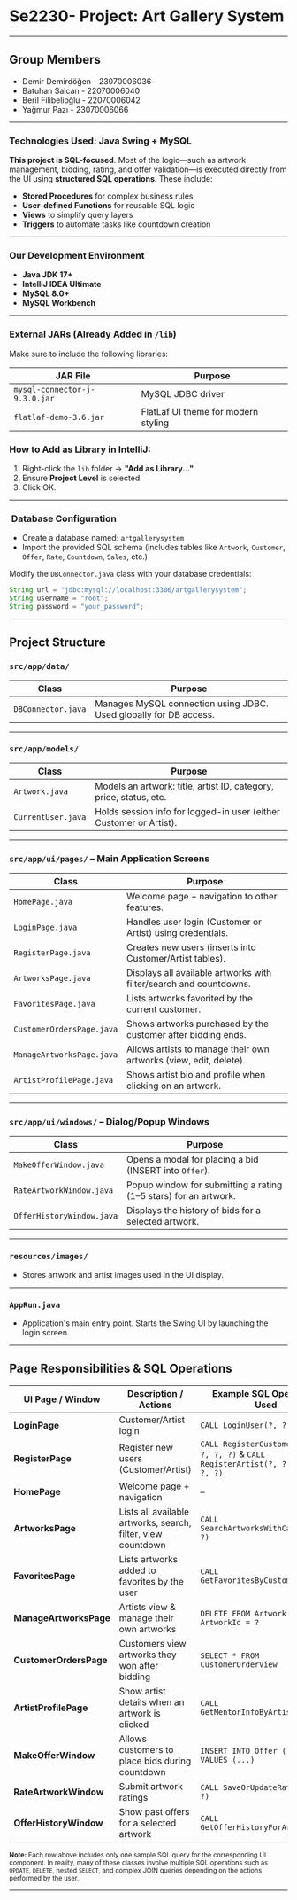 # Se2230- Project: Art Gallery System
---
## Group Members
- Demir Demirdöğen - 23070006036
- Batuhan Salcan - 22070006040
- Beril Filibelioğlu - 22070006042
- Yağmur Pazı - 23070006066

---
### Technologies Used: Java Swing + MySQL

**This project is SQL-focused**. Most of the logic—such as artwork management, bidding, rating, and offer validation—is executed directly from the UI using **structured SQL operations**. These include:

- **Stored Procedures** for complex business rules
- **User-defined Functions** for reusable SQL logic
- **Views** to simplify query layers
- **Triggers** to automate tasks like countdown creation

---

### Our Development Environment
- **Java JDK 17+**
- **IntelliJ IDEA Ultimate**
- **MySQL 8.0+**
- **MySQL Workbench**

---

###  External JARs (Already Added in `/lib`)
Make sure to include the following libraries:

| JAR File                      | Purpose                                   |
|-------------------------------|-------------------------------------------|
| `mysql-connector-j-9.3.0.jar` | MySQL JDBC driver                         |
| `flatlaf-demo-3.6.jar`        | FlatLaf UI theme for modern styling       |

### How to Add as Library in IntelliJ:
1. Right-click the `lib` folder → **"Add as Library..."**
2. Ensure **Project Level** is selected.
3. Click OK.

---

### ️ Database Configuration

- Create a database named: `artgallerysystem`
- Import the provided SQL schema (includes tables like `Artwork`, `Customer`, `Offer`, `Rate`, `Countdown`, `Sales`, etc.)

Modify the `DBConnector.java` class with your database credentials:
```java
String url = "jdbc:mysql://localhost:3306/artgallerysystem";
String username = "root";
String password = "your_password";
```
---

## Project Structure


### `src/app/data/`

| Class              | Purpose                                                                 |
|--------------------|-------------------------------------------------------------------------|
| `DBConnector.java` | Manages MySQL connection using JDBC. Used globally for DB access.       |

---

###  `src/app/models/`

| Class               | Purpose                                                                 |
|---------------------|-------------------------------------------------------------------------|
| `Artwork.java`      | Models an artwork: title, artist ID, category, price, status, etc.      |
| `CurrentUser.java`  | Holds session info for logged-in user (either Customer or Artist).      |

---

###  `src/app/ui/pages/` – Main Application Screens

| Class                      | Purpose                                                                 |
|----------------------------|-------------------------------------------------------------------------|
| `HomePage.java`            | Welcome page + navigation to other features.                           |
| `LoginPage.java`           | Handles user login (Customer or Artist) using credentials.              |
| `RegisterPage.java`        | Creates new users (inserts into Customer/Artist tables).                |
| `ArtworksPage.java`        | Displays all available artworks with filter/search and countdowns.      |
| `FavoritesPage.java`       | Lists artworks favorited by the current customer.                       |
| `CustomerOrdersPage.java`  | Shows artworks purchased by the customer after bidding ends.            |
| `ManageArtworksPage.java`  | Allows artists to manage their own artworks (view, edit, delete).       |
| `ArtistProfilePage.java`   | Shows artist bio and profile when clicking on an artwork.               |

---

###  `src/app/ui/windows/` – Dialog/Popup Windows

| Class                     | Purpose                                                                 |
|---------------------------|-------------------------------------------------------------------------|
| `MakeOfferWindow.java`    | Opens a modal for placing a bid (INSERT into `Offer`).                 |
| `RateArtworkWindow.java`  | Popup window for submitting a rating (1–5 stars) for an artwork.        |
| `OfferHistoryWindow.java` | Displays the history of bids for a selected artwork.                   |

---

###  `resources/images/`

- Stores artwork and artist images used in the UI display.

---

###  `AppRun.java`

- Application's main entry point. Starts the Swing UI by launching the login screen.


---

## Page Responsibilities & SQL Operations

| UI Page / Window            | Description / Actions                                                                 | Example SQL Operations Used                                                       |
|----------------------------|----------------------------------------------------------------------------------------|-----------------------------------------------------------------------------------|
| **LoginPage**              | Customer/Artist login                                                                 | `CALL LoginUser(?, ?, ?, ?)`                                                      |
| **RegisterPage**           | Register new users (Customer/Artist)                                                  | `CALL RegisterCustomer(?, ?, ?, ?, ?)` & `CALL RegisterArtist(?, ?, ?, ?, ?, ?, ?)` |
| **HomePage**               | Welcome page + navigation                                                              | –                                                                                 |
| **ArtworksPage**           | Lists all available artworks, search, filter, view countdown                          | `CALL SearchArtworksWithCategory(?, ?)`                                           |
| **FavoritesPage**          | Lists artworks added to favorites by the user                                         | `CALL GetFavoritesByCustomer(?)`                                                  |
| **ManageArtworksPage**     | Artists view & manage their own artworks                                              | `DELETE FROM Artwork WHERE ArtworkId = ?`                                         |
| **CustomerOrdersPage**     | Customers view artworks they won after bidding                                        | `SELECT * FROM CustomerOrderView`                                                 |
| **ArtistProfilePage**      | Show artist details when an artwork is clicked                                        | `CALL GetMentorInfoByArtistId(?)`                                          |
| **MakeOfferWindow**        | Allows customers to place bids during countdown                                       | `INSERT INTO Offer (...) VALUES (...)`                                            |
| **RateArtworkWindow**      | Submit artwork ratings                                                                | `CALL SaveOrUpdateRating(?, ?, ?)`                   |
| **OfferHistoryWindow**     | Show past offers for a selected artwork                                               | `CALL GetOfferHistoryForArtwork(?)`                 |

<sub>**Note:** Each row above includes only one sample SQL query for the corresponding UI component. In reality, many of these classes involve multiple SQL operations such as `UPDATE`, `DELETE`, nested `SELECT`, and complex JOIN queries depending on the actions performed by the user.</sub>

---


